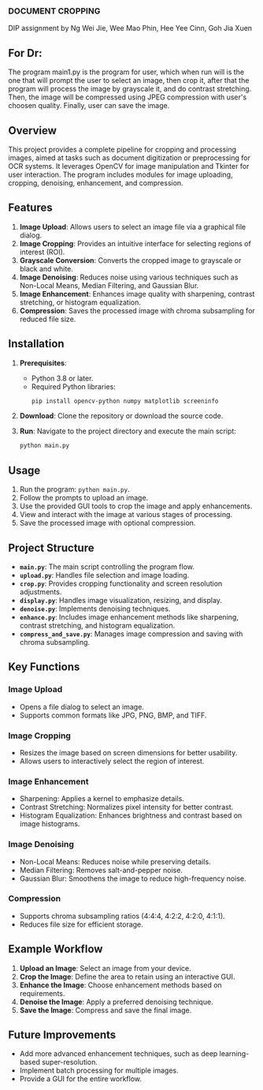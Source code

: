 ### DOCUMENT CROPPING
DIP assignment by Ng Wei Jie, Wee Mao Phin, Hee Yee Cinn, Goh Jia Xuen

## For Dr:
The program main1.py is the program for user, which when run will is the one that will prompt the user to select an image, then crop it, after that the program will process the image by grayscale it, and do contrast stretching. Then, the image will be compressed using JPEG compression with user's choosen quality. Finally, user can save the image. 


## Overview
This project provides a complete pipeline for cropping and processing images, aimed at tasks such as document digitization or preprocessing for OCR systems. It leverages OpenCV for image manipulation and Tkinter for user interaction. The program includes modules for image uploading, cropping, denoising, enhancement, and compression.

## Features
1. **Image Upload**: Allows users to select an image file via a graphical file dialog.
2. **Image Cropping**: Provides an intuitive interface for selecting regions of interest (ROI).
3. **Grayscale Conversion**: Converts the cropped image to grayscale or black and white.
4. **Image Denoising**: Reduces noise using various techniques such as Non-Local Means, Median Filtering, and Gaussian Blur.
5. **Image Enhancement**: Enhances image quality with sharpening, contrast stretching, or histogram equalization.
6. **Compression**: Saves the processed image with chroma subsampling for reduced file size.

## Installation
1. **Prerequisites**:
   - Python 3.8 or later.
   - Required Python libraries:
     ```bash
     pip install opencv-python numpy matplotlib screeninfo
     ```
2. **Download**:
   Clone the repository or download the source code.

3. **Run**:
   Navigate to the project directory and execute the main script:
   ```bash
   python main.py
   ```

## Usage
1. Run the program: `python main.py`.
2. Follow the prompts to upload an image.
3. Use the provided GUI tools to crop the image and apply enhancements.
4. View and interact with the image at various stages of processing.
5. Save the processed image with optional compression.

## Project Structure
- **`main.py`**: The main script controlling the program flow.
- **`upload.py`**: Handles file selection and image loading.
- **`crop.py`**: Provides cropping functionality and screen resolution adjustments.
- **`display.py`**: Handles image visualization, resizing, and display.
- **`denoise.py`**: Implements denoising techniques.
- **`enhance.py`**: Includes image enhancement methods like sharpening, contrast stretching, and histogram equalization.
- **`compress_and_save.py`**: Manages image compression and saving with chroma subsampling.

## Key Functions
### Image Upload
- Opens a file dialog to select an image.
- Supports common formats like JPG, PNG, BMP, and TIFF.

### Image Cropping
- Resizes the image based on screen dimensions for better usability.
- Allows users to interactively select the region of interest.

### Image Enhancement
- Sharpening: Applies a kernel to emphasize details.
- Contrast Stretching: Normalizes pixel intensity for better contrast.
- Histogram Equalization: Enhances brightness and contrast based on image histograms.

### Image Denoising
- Non-Local Means: Reduces noise while preserving details.
- Median Filtering: Removes salt-and-pepper noise.
- Gaussian Blur: Smoothens the image to reduce high-frequency noise.

### Compression
- Supports chroma subsampling ratios (4:4:4, 4:2:2, 4:2:0, 4:1:1).
- Reduces file size for efficient storage.

## Example Workflow
1. **Upload an Image**: Select an image from your device.
2. **Crop the Image**: Define the area to retain using an interactive GUI.
3. **Enhance the Image**: Choose enhancement methods based on requirements.
4. **Denoise the Image**: Apply a preferred denoising technique.
5. **Save the Image**: Compress and save the final image.

## Future Improvements
- Add more advanced enhancement techniques, such as deep learning-based super-resolution.
- Implement batch processing for multiple images.
- Provide a GUI for the entire workflow.

